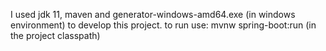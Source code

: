 I used jdk 11, maven and generator-windows-amd64.exe (in windows environment) to develop this project. 
to run use:     mvnw spring-boot:run
(in the project classpath)
